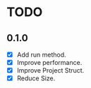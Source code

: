 # TODO

## 0.1.0

- [x] Add run method.
- [x] Improve performance.
- [x] Improve Project Struct.
- [x] Reduce Size.
